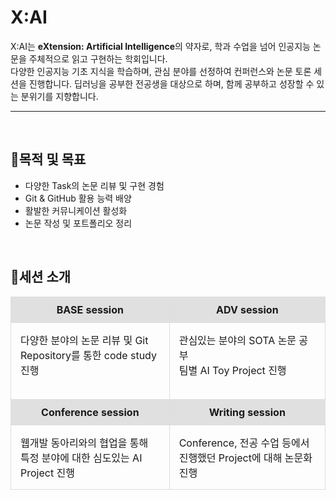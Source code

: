 <!-- ![header](https://capsule-render.vercel.app/api?type=waving&color=gradient&customColorList=30%height=200&text=X:AI%20GITHUB&fontSize=50&animation=twinkling&fontAlign=68&fontAlignY=36) -->

# X:AI

X:AI는 **eXtension: Artificial Intelligence**의 약자로, 학과 수업을 넘어 인공지능 논문을 주체적으로 읽고 구현하는 학회입니다.  
다양한 인공지능 기초 지식을 학습하며, 관심 분야를 선정하여 컨퍼런스와 논문 토론 세션을 진행합니다. 딥러닝을 공부한 전공생을 대상으로 하며, 함께 공부하고 성장할 수 있는 분위기를 지향합니다.

<!-- ---

## Navigation
- [목적 및 목표](#목적-및-목표)
- [세션 소개](#세션-소개)
-->

---
<br>

## 📍목적 및 목표
- 다양한 Task의 논문 리뷰 및 구현 경험
- Git & GitHub 활용 능력 배양
- 활발한 커뮤니케이션 활성화
- 논문 작성 및 포트폴리오 정리

<br>

## 📍세션 소개
<table style="width: 100%; table-layout: fixed; border-collapse: collapse;">
  <tr>
    <td style="background-color: #e0e0e0; padding: 10px; text-align: center; font-weight: bold; border: 1px solid #ddd;"><strong>BASE session</strong></td>
    <td style="background-color: #e0e0e0; padding: 10px; text-align: center; font-weight: bold; border: 1px solid #ddd;"><strong>ADV session</strong></td>
  </tr>
  <tr>
    <td style="vertical-align: top; padding: 15px; border: 1px solid #ddd;">
      다양한 분야의 논문 리뷰 및 Git Repository를 통한 code study 진행
      <br><br>
    </td>
    <td style="vertical-align: top; padding: 15px; border: 1px solid #ddd;">
      관심있는 분야의 SOTA 논문 공부<br>
      팀별 AI Toy Project 진행
    </td>
  </tr>
  <tr>
    <td style="background-color: #e0e0e0; padding: 10px; text-align: center; font-weight: bold; border: 1px solid #ddd;"><strong>Conference session</strong></td>
    <td style="background-color: #e0e0e0; padding: 10px; text-align: center; font-weight: bold; border: 1px solid #ddd;"><strong>Writing session</strong></td>
  </tr>
  <tr>
    <td style="vertical-align: top; padding: 15px; border: 1px solid #ddd;">
      웹개발 동아리와의 협업을 통해 특정 분야에 대한 심도있는 AI Project 진행
    </td>
    <td style="vertical-align: top; padding: 15px; border: 1px solid #ddd;">
      Conference, 전공 수업 등에서 진행했던 Project에 대해 논문화 진행
    </td>
  </tr>
</table>
